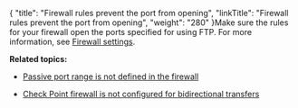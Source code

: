 {
    "title": "Firewall rules prevent the port from opening",
    "linkTitle": "Firewall rules prevent the port from opening",
    "weight": "280"
}Make sure the rules for your firewall open the ports specified for using FTP. For more information, see [Firewall settings](../../../c_st_firewallsettings).

**Related topics:**

-   [Passive port range is not defined in the firewall](../c_st_passive_port_range_is_not_defined_in_firewall)
-   [Check Point firewall is not configured for bidirectional transfers](../c_st_checkpoint_firewall_is_not_configured_for_bidirectional_transfers)
